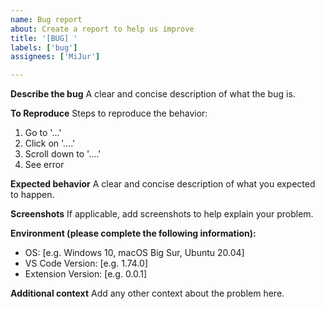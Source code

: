 ```yaml
---
name: Bug report
about: Create a report to help us improve
title: '[BUG] '
labels: ['bug']
assignees: ['MiJur']

---
```


**Describe the bug**
A clear and concise description of what the bug is.

**To Reproduce**
Steps to reproduce the behavior:
1. Go to '...'
2. Click on '....'
3. Scroll down to '....'
4. See error

**Expected behavior**
A clear and concise description of what you expected to happen.

**Screenshots**
If applicable, add screenshots to help explain your problem.

**Environment (please complete the following information):**
 - OS: [e.g. Windows 10, macOS Big Sur, Ubuntu 20.04]
 - VS Code Version: [e.g. 1.74.0]
 - Extension Version: [e.g. 0.0.1]

**Additional context**
Add any other context about the problem here.
